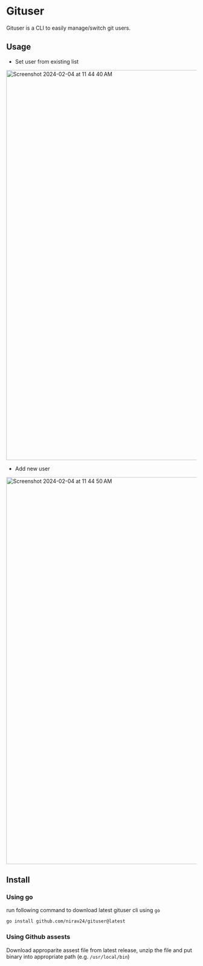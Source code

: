 # Gituser

Gituser is a CLI to easily manage/switch git users.


## Usage

- Set user from existing list

<img width="1031" alt="Screenshot 2024-02-04 at 11 44 40 AM" src="https://github.com/nirav24/gituser/assets/16739632/81aa2483-fef2-44dd-9342-dd25515bcd32">

- Add new user

<img width="1023" alt="Screenshot 2024-02-04 at 11 44 50 AM" src="https://github.com/nirav24/gituser/assets/16739632/4de60f62-da94-4e7f-a387-b3e30cb116b0">


## Install

### Using go

run following command to download latest gituser cli using `go`

```sh
go install github.com/nirav24/gituser@latest
```

### Using Github assests

Download approparite assest file from latest release, unzip the file and put binary into appropriate path (e.g. `/usr/local/bin`)


